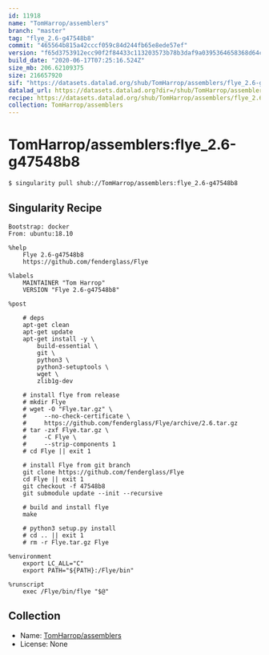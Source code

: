 ```yaml
---
id: 11918
name: "TomHarrop/assemblers"
branch: "master"
tag: "flye_2.6-g47548b8"
commit: "465564b815a42cccf059c84d244fb65e8ede57ef"
version: "f65d3753912ecc90f2f84433c113203573b78b3daf9a0395364658368d64c035"
build_date: "2020-06-17T07:25:16.524Z"
size_mb: 206.62109375
size: 216657920
sif: "https://datasets.datalad.org/shub/TomHarrop/assemblers/flye_2.6-g47548b8/2020-06-17-465564b8-f65d3753/f65d3753912ecc90f2f84433c113203573b78b3daf9a0395364658368d64c035.sif"
datalad_url: https://datasets.datalad.org?dir=/shub/TomHarrop/assemblers/flye_2.6-g47548b8/2020-06-17-465564b8-f65d3753/
recipe: https://datasets.datalad.org/shub/TomHarrop/assemblers/flye_2.6-g47548b8/2020-06-17-465564b8-f65d3753/Singularity
collection: TomHarrop/assemblers
---
```


# TomHarrop/assemblers:flye_2.6-g47548b8

```bash
$ singularity pull shub://TomHarrop/assemblers:flye_2.6-g47548b8
```

## Singularity Recipe

```singularity
Bootstrap: docker
From: ubuntu:18.10

%help
    Flye 2.6-g47548b8
    https://github.com/fenderglass/Flye

%labels
    MAINTAINER "Tom Harrop"
    VERSION "Flye 2.6-g47548b8"

%post

    # deps
    apt-get clean
    apt-get update
    apt-get install -y \
        build-essential \
        git \
        python3 \
        python3-setuptools \
        wget \
        zlib1g-dev

    # install flye from release
    # mkdir Flye
    # wget -O "Flye.tar.gz" \
    #     --no-check-certificate \
    #     https://github.com/fenderglass/Flye/archive/2.6.tar.gz
    # tar -zxf Flye.tar.gz \
    #     -C Flye \
    #     --strip-components 1
    # cd Flye || exit 1

    # install Flye from git branch
    git clone https://github.com/fenderglass/Flye
    cd Flye || exit 1
    git checkout -f 47548b8
    git submodule update --init --recursive

    # build and install flye
    make

    # python3 setup.py install
    # cd .. || exit 1
    # rm -r Flye.tar.gz Flye

%environment
    export LC_ALL="C"
    export PATH="${PATH}:/Flye/bin"

%runscript
    exec /Flye/bin/flye "$@"
```

## Collection

 - Name: [TomHarrop/assemblers](https://github.com/TomHarrop/assemblers)
 - License: None

